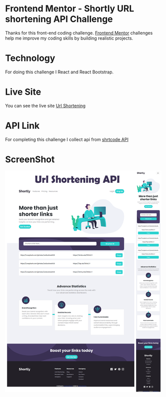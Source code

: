 # Frontend Mentor - Shortly URL shortening API Challenge

Thanks for this front-end coding challenge. [Frontend Mentor](https://www.frontendmentor.io) challenges help me improve my coding skills by building realistic projects.

# Technology

For doing this challenge I React and React Bootstrap.

# Live Site

You can see the live site [Url Shortening](https://link-shortening.netlify.app/)

# API Link

For completing this challenge I collect api from [shrtcode API](https://app.shrtco.de/)

# ScreenShot

![Output of live site mobile and desktop both version](./src/screenshot/Url-shortening-api.png)
